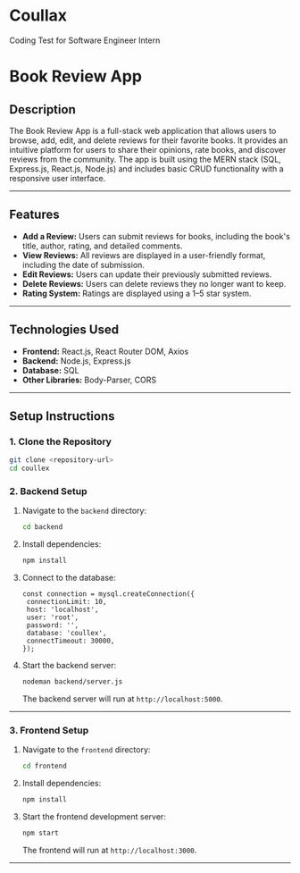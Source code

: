 # Coullax
Coding Test for Software Engineer Intern

# **Book Review App**

## **Description**
The Book Review App is a full-stack web application that allows users to browse, add, edit, and delete reviews for their favorite books. It provides an intuitive platform for users to share their opinions, rate books, and discover reviews from the community. The app is built using the MERN stack (SQL, Express.js, React.js, Node.js) and includes basic CRUD functionality with a responsive user interface.

---

## **Features**
- **Add a Review:** Users can submit reviews for books, including the book's title, author, rating, and detailed comments.
- **View Reviews:** All reviews are displayed in a user-friendly format, including the date of submission.
- **Edit Reviews:** Users can update their previously submitted reviews.
- **Delete Reviews:** Users can delete reviews they no longer want to keep.
- **Rating System:** Ratings are displayed using a 1–5 star system.

---

## **Technologies Used**
- **Frontend:** React.js, React Router DOM, Axios
- **Backend:** Node.js, Express.js
- **Database:** SQL
- **Other Libraries:** Body-Parser, CORS

---

## **Setup Instructions**

### **1. Clone the Repository**
```bash
git clone <repository-url>
cd coullex
```

### **2. Backend Setup**
1. Navigate to the `backend` directory:
   ```bash
   cd backend
   ```
2. Install dependencies:
   ```bash
   npm install
   ```
3. Connect to the database:
   ```
   const connection = mysql.createConnection({
    connectionLimit: 10,
    host: 'localhost',
    user: 'root', 
    password: '',
    database: 'coullex', 
    connectTimeout: 30000,
   });

   ```
4. Start the backend server:
   ```bash
   nodeman backend/server.js
   ```
   The backend server will run at `http://localhost:5000`.

---

### **3. Frontend Setup**
1. Navigate to the `frontend` directory:
   ```bash
   cd frontend
   ```
2. Install dependencies:
   ```bash
   npm install
   ```
3. Start the frontend development server:
   ```bash
   npm start
   ```
   The frontend will run at `http://localhost:3000`.

---
